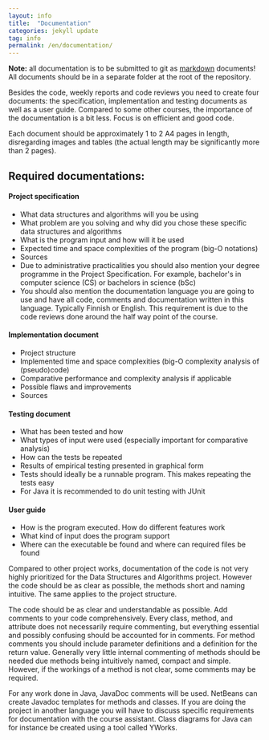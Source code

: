 ```yaml
---
layout: info
title:  "Documentation"
categories: jekyll update
tag: info
permalink: /en/documentation/
---
```


**Note:** all documentation is to be submitted to git as [markdown](https://github.com/github/markup) documents! All documents should be in a separate folder at the root of the repository.

Besides the code, weekly reports and code reviews you need to create four documents: the specification, implementation and testing documents as well as a user guide. Compared to some other courses, the importance of the documentation is a bit less. Focus is on efficient and good code.

Each document should be approximately 1 to 2 A4 pages in length, disregarding images and tables (the actual length may be significantly more than 2 pages).

## Required documentations:

#### Project specification
* What data structures and algorithms will you be using
* What problem are you solving and why did you chose these specific data structures and algorithms
* What is the program input and how will it be used
* Expected time and space complexities of the program (big-O notations)
* Sources
* Due to administrative practicalities you should also mention your degree programme in the Project Specification. For example, bachelor's in computer science (CS) or bachelors in science (bSc)
* You should also mention the documentation language you are going to use and have all code, comments and documentation written in this language. Typically Finnish or English. This requirement is due to the code reviews done around the half way point of the course.

#### Implementation document
* Project structure
* Implemented time and space complexities (big-O complexity analysis of (pseudo)code)
* Comparative performance and complexity analysis if applicable
* Possible flaws and improvements
* Sources

#### Testing document
* What has been tested and how
* What types of input were used (especially important for comparative analysis)
* How can the tests be repeated
* Results of empirical testing presented in graphical form
* Tests should ideally be a runnable program. This makes repeating the tests easy
* For Java it is recommended to do unit testing with JUnit

#### User guide
* How is the program executed. How do different features work
* What kind of input does the program support
* Where can the executable be found and where can required files be found


Compared to other project works, documentation of the code is not very highly prioritized for the Data Structures and Algorithms project. However the code should be as clear as possible, the methods short and naming intuitive. The same applies to the project structure.

The code should be as clear and understandable as possible. Add comments to your code comprehensively. Every class, method, and attribute does not necessarily require commenting, but everything essential and possibly confusing should be accounted for in comments. For method comments you should include parameter definitions and a definition for the return value. Generally very little internal commenting of methods should be needed due methods being intuitively named, compact and simple. However, if the workings of a method is not clear, some comments may be required.

For any work done in Java, JavaDoc comments will be used. NetBeans can create Javadoc templates for methods and classes. If you are doing the project in another language you will have to discuss specific requirements for documentation with the course assistant. Class diagrams for Java can for instance be created using a tool called YWorks.
